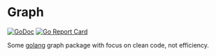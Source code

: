 Graph
=====

[![GoDoc](https://godoc.org/github.com/GodsBoss/graph?status.svg)](https://godoc.org/github.com/GodsBoss/graph) [![Go Report Card](https://goreportcard.com/badge/github.com/GodsBoss/graph)](https://goreportcard.com/report/github.com/GodsBoss/graph)

Some [golang][golang] graph package with focus on clean code, not efficiency.

[golang]: https://golang.org/
